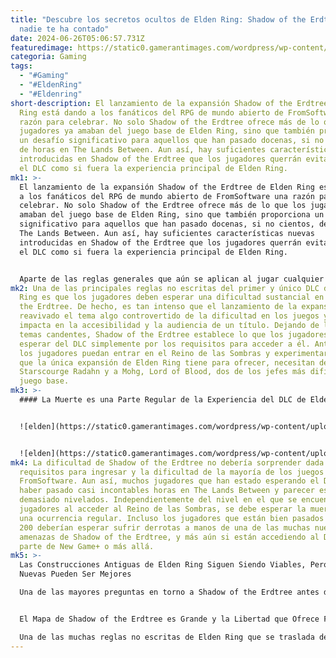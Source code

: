 ```yaml
---
title: "Descubre los secretos ocultos de Elden Ring: Shadow of the Erdtree que
  nadie te ha contado"
date: 2024-06-26T05:06:57.731Z
featuredimage: https://static0.gamerantimages.com/wordpress/wp-content/uploads/2024/06/elden-ring-shadow-of-the-erdtree_key-art.jpg?q=70&fit=contain&w=1140&h=&dpr=1
categoria: Gaming
tags:
  - "#Gaming"
  - "#EldenRing"
  - "#Eldenring"
short-description: El lanzamiento de la expansión Shadow of the Erdtree de Elden
  Ring está dando a los fanáticos del RPG de mundo abierto de FromSoftware una
  razón para celebrar. No solo Shadow of the Erdtree ofrece más de lo que los
  jugadores ya amaban del juego base de Elden Ring, sino que también proporciona
  un desafío significativo para aquellos que han pasado docenas, si no cientos,
  de horas en The Lands Between. Aun así, hay suficientes características nuevas
  introducidas en Shadow of the Erdtree que los jugadores querrán evitar abordar
  el DLC como si fuera la experiencia principal de Elden Ring.
mk1: >-
  El lanzamiento de la expansión Shadow of the Erdtree de Elden Ring está dando
  a los fanáticos del RPG de mundo abierto de FromSoftware una razón para
  celebrar. No solo Shadow of the Erdtree ofrece más de lo que los jugadores ya
  amaban del juego base de Elden Ring, sino que también proporciona un desafío
  significativo para aquellos que han pasado docenas, si no cientos, de horas en
  The Lands Between. Aun así, hay suficientes características nuevas
  introducidas en Shadow of the Erdtree que los jugadores querrán evitar abordar
  el DLC como si fuera la experiencia principal de Elden Ring.


  Aparte de las reglas generales que aún se aplican al jugar cualquier estilo de RPG de acción característico de FromSoftware (enfoques metódicos para el combate, aprender los movimientos del enemigo, progresión del personaje con una construcción y objetivos específicos en mente, etc.), el nuevo equipo y los tipos de enemigos de la expansión Shadow of the Erdtree requieren experimentación. Si bien es posible sumergirse directamente en Shadow of the Erdtree usando una construcción favorita que llevó a un Empañado hasta el final de Elden Ring y más allá, la plétora de nuevas armas, talismanes, Ashes of War, Spirit Summons y otros nuevos equipos justifica probar algo nuevo. En muchos casos, abordar Shadow of the Erdtree como una entidad completamente separada puede ser beneficioso para enfrentar su inmenso desafío.
mk2: Una de las principales reglas no escritas del primer y único DLC de Elden
  Ring es que los jugadores deben esperar una dificultad sustancial en Shadow of
  the Erdtree. De hecho, es tan intenso que el lanzamiento de la expansión ha
  reavivado el tema algo controvertido de la dificultad en los juegos y cómo
  impacta en la accesibilidad y la audiencia de un título. Dejando de lado los
  temas candentes, Shadow of the Erdtree establece lo que los jugadores deben
  esperar del DLC simplemente por los requisitos para acceder a él. Antes de que
  los jugadores puedan entrar en el Reino de las Sombras y experimentar todo lo
  que la única expansión de Elden Ring tiene para ofrecer, necesitan derrotar a
  Starscourge Radahn y a Mohg, Lord of Blood, dos de los jefes más difíciles del
  juego base.
mk3: >-
  #### La Muerte es una Parte Regular de la Experiencia del DLC de Elden Ring


  ![elden](https://static0.gamerantimages.com/wordpress/wp-content/uploads/2024/06/elden-ring-mohg-arena.jpg?q=49&fit=contain&w=750&h=415&dpr=2 "elden")


  ![elden](https://static0.gamerantimages.com/wordpress/wp-content/uploads/2024/06/radahn-boss-in-elden-ring.jpg?q=49&fit=contain&w=750&h=415&dpr=2 "elden")
mk4: La dificultad de Shadow of the Erdtree no debería sorprender dada los
  requisitos para ingresar y la dificultad de la mayoría de los juegos de
  FromSoftware. Aun así, muchos jugadores que han estado esperando el DLC pueden
  haber pasado casi incontables horas en The Lands Between y parecer estar
  demasiado nivelados. Independientemente del nivel en el que se encuentren los
  jugadores al acceder al Reino de las Sombras, se debe esperar la muerte como
  una ocurrencia regular. Incluso los jugadores que están bien pasados del nivel
  200 deberían esperar sufrir derrotas a manos de una de las muchas nuevas
  amenazas de Shadow of the Erdtree, y más aún si están accediendo al DLC como
  parte de New Game+ o más allá.
mk5: >-
  Las Construcciones Antiguas de Elden Ring Siguen Siendo Viables, Pero las
  Nuevas Pueden Ser Mejores

  Una de las mayores preguntas en torno a Shadow of the Erdtree antes del lanzamiento fue cómo la expansión manejaría el tema de la progresión y el meta de Elden Ring. Con los jugadores habiendo pasado mucho tiempo creando construcciones ideales que se adaptan a cada uno de sus estilos de juego, la idea de tener que empezar de nuevo puede haber parecido una perspectiva desalentadora. Afortunadamente, Shadow of the Erdtree mantiene las construcciones de los jugadores mayormente viables, pero también introduce una impresionante cantidad de nuevo equipo que pide ser experimentado. La inclusión de estos artículos no es en absoluto una coincidencia, y FromSoftware probablemente pretendía que los jugadores probaran nuevas estrategias y construcciones completamente nuevas para acomodar los emocionantes nuevos desafíos del DLC.


  El Mapa de Shadow of the Erdtree es Grande y la Libertad que Ofrece Fomenta la Exploración

  Una de las muchas reglas no escritas de Elden Ring que se traslada del juego base a la expansión Shadow of the Erdtree es con respecto al mapa del juego. El Reino de las Sombras es un área grande que alberga 5 regiones distintas, 3 Legacy Dungeons y muchas áreas secundarias opcionales para explorar y combatir. Si un área resulta ser demasiado desafiante, la naturaleza abierta del mapa de Shadow of the Erdtree permite a los jugadores explorar en otros lugares y luego regresar después de acumular más de las Bendiciones exclusivas del reino.
---
```

